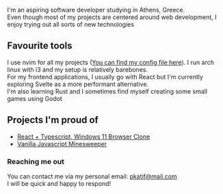 I'm an aspiring software developer studying in Athens, Greece. <br />
Even though most of my projects are centered around web development, I enjoy trying out all sorts of new technologies

## Favourite tools

I use nvim for all my projects ([You can find my config file here](https://github.com/Petros-K/NvimConfig)). I run arch linux with i3 and my setup is relatively barebones. <br />
For my frontend applications, I usually go with React but I'm currently exploring Svelte as a more performant alternative. <br />
I'm also learning Rust and I sometimes find myself creating some small games using Godot

## Projects I'm proud of

- [React + Typescript, Windows 11 Browser Clone](https://github.com/Petros-K/Windows11-BrowserClone)
- [Vanilla Javascript Minesweeper](https://github.com/Petros-K/JavascriptMinesweeper)

### Reaching me out

You can contact me via my personal email: pkatif@mail.com <br />
I will be quick and happy to respond!
